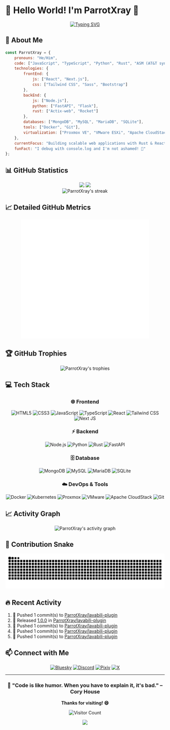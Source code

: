 # 👋 Hello World! I'm ParrotXray 🦜

<div align="center">
  
[![Typing SVG](https://readme-typing-svg.herokuapp.com?font=Fira+Code&size=24&pause=1000&color=36BCF7&center=true&vCenter=true&width=600&lines=Welcome+to+my+GitHub+Profile!;Software+Engineer+%F0%9F%9A%80;DevOps+%26+Infrastructure+Specialist+%E2%9A%A1;Always+learning+new+technologies+%F0%9F%93%9A;Building+amazing+projects+%E2%9C%A8)](https://git.io/typing-svg)

</div>

## 🚀 About Me

```javascript
const ParrotXray = {
    pronouns: "He/Him",
    code: ["JavaScript", "TypeScript", "Python", "Rust", "ASM (AT&T syntax)"],
    technologies: {
        frontEnd: {
            js: ["React", "Next.js"],
            css: ["Tailwind CSS", "Sass", "Bootstrap"]
        },
        backEnd: {
            js: ["Node.js"],
            python: ["FastAPI", "Flask"],
            rust: ["Actix-web", "Rocket"]
        },
        databases: ["MongoDB", "MySQL", "MariaDB", "SQLite"],
        tools: ["Docker", "Git"],
        virtualization: ["Proxmox VE", "VMware ESXi", "Apache CloudStack"]
    },
    currentFocus: "Building scalable web applications with Rust & React",
    funFact: "I debug with console.log and I'm not ashamed! 🐛"
};
```

## 📊 GitHub Statistics

<div align="center">
  <img height="180em" src="https://github-readme-stats.vercel.app/api?username=ParrotXray&show_icons=true&theme=tokyonight&include_all_commits=true&count_private=true"/>
  <img height="180em" src="https://github-readme-stats.vercel.app/api/top-langs/?username=ParrotXray&layout=compact&langs_count=8&theme=tokyonight"/>
</div>

<div align="center">
  <img src="https://github-readme-streak-stats.herokuapp.com/?user=ParrotXray&theme=tokyonight" alt="ParrotXray's streak"/>
</div>

## 📈 Detailed GitHub Metrics
<div align="center">
  <img src="./github-metrics.svg" alt="GitHub Metrics" width="80%"/>
</div>

## 🏆 GitHub Trophies
<div align="center">
  <img src="https://github-profile-trophy.vercel.app/?username=ParrotXray&theme=tokyonight&row=1&column=7" alt="ParrotXray's trophies"/>
</div>

## 💻 Tech Stack

<div align="center">

### 🌐 Frontend
![HTML5](https://img.shields.io/badge/html5-%23E34F26.svg?style=for-the-badge&logo=html5&logoColor=white)
![CSS3](https://img.shields.io/badge/css3-%231572B6.svg?style=for-the-badge&logo=css3&logoColor=white)
![JavaScript](https://img.shields.io/badge/javascript-%23323330.svg?style=for-the-badge&logo=javascript&logoColor=%23F7DF1E)
![TypeScript](https://img.shields.io/badge/typescript-%23007ACC.svg?style=for-the-badge&logo=typescript&logoColor=white)
![React](https://img.shields.io/badge/react-%2320232a.svg?style=for-the-badge&logo=react&logoColor=%2361DAFB)
![Tailwind CSS](https://img.shields.io/badge/tailwindcss-%2338B2AC.svg?style=for-the-badge&logo=tailwind-css&logoColor=white)
![Next JS](https://img.shields.io/badge/Next-black?style=for-the-badge&logo=next.js&logoColor=white)

### ⚡ Backend
![Node.js](https://img.shields.io/badge/node.js-6DA55F?style=for-the-badge&logo=node.js&logoColor=white)
![Python](https://img.shields.io/badge/python-3670A0?style=for-the-badge&logo=python&logoColor=ffdd54)
![Rust](https://img.shields.io/badge/rust-%23000000.svg?style=for-the-badge&logo=rust&logoColor=white)
![FastAPI](https://img.shields.io/badge/FastAPI-005571?style=for-the-badge&logo=fastapi)

### 🗄️ Database
![MongoDB](https://img.shields.io/badge/MongoDB-%234ea94b.svg?style=for-the-badge&logo=mongodb&logoColor=white)
![MySQL](https://img.shields.io/badge/mysql-%2300f.svg?style=for-the-badge&logo=mysql&logoColor=white)
![MariaDB](https://img.shields.io/badge/MariaDB-003545?style=for-the-badge&logo=mariadb&logoColor=white)
![SQLite](https://img.shields.io/badge/sqlite-%2307405e.svg?style=for-the-badge&logo=sqlite&logoColor=white)

### ☁️ DevOps & Tools
![Docker](https://img.shields.io/badge/docker-%230db7ed.svg?style=for-the-badge&logo=docker&logoColor=white)
![Kubernetes](https://img.shields.io/badge/kubernetes-%23326ce5.svg?style=for-the-badge&logo=kubernetes&logoColor=white)
![Proxmox](https://img.shields.io/badge/Proxmox-E57000?style=for-the-badge&logo=proxmox&logoColor=white)
![VMware](https://img.shields.io/badge/VMware-607078?style=for-the-badge&logo=vmware&logoColor=white)
![Apache CloudStack](https://img.shields.io/badge/Apache%20CloudStack-1182C2?style=for-the-badge&logo=apache&logoColor=white)
![Git](https://img.shields.io/badge/git-%23F05033.svg?style=for-the-badge&logo=git&logoColor=white)

</div>

## 📈 Activity Graph
<div align="center">
  <img src="https://github-readme-activity-graph.vercel.app/graph?username=ParrotXray&theme=tokyo-night&bg_color=1a1b27&color=70a5fd&line=70a5fd&point=ffeb95&area=true&hide_border=true" alt="ParrotXray's activity graph"/>
</div>

## 🐍 Contribution Snake
<div align="center">
  <picture>
    <source media="(prefers-color-scheme: dark)" srcset="https://raw.githubusercontent.com/ParrotXray/ParrotXray/output/github-contribution-grid-snake-dark.svg">
    <source media="(prefers-color-scheme: light)" srcset="https://raw.githubusercontent.com/ParrotXray/ParrotXray/output/github-contribution-grid-snake.svg">
    <img alt="github contribution grid snake animation" src="https://raw.githubusercontent.com/ParrotXray/ParrotXray/output/github-contribution-grid-snake.svg">
  </picture>
</div>

## 🔥 Recent Activity
<!--RECENT_ACTIVITY:start-->
1. 🎯 Pushed 1 commit(s) to [ParrotXray/lavabili-plugin](https://github.com/ParrotXray/lavabili-plugin)<br>
2. 🚀 Released [1.0.0](https://github.com/ParrotXray/lavabili-plugin/releases/tag/1.0.0) in [ParrotXray/lavabili-plugin](https://github.com/ParrotXray/lavabili-plugin)<br>
3. 🎯 Pushed 1 commit(s) to [ParrotXray/lavabili-plugin](https://github.com/ParrotXray/lavabili-plugin)<br>
4. 🎯 Pushed 1 commit(s) to [ParrotXray/lavabili-plugin](https://github.com/ParrotXray/lavabili-plugin)<br>
5. 🎯 Pushed 1 commit(s) to [ParrotXray/lavabili-plugin](https://github.com/ParrotXray/lavabili-plugin)<br>
<!--RECENT_ACTIVITY:end-->

## 📫 Connect with Me

<div align="center">

[![Bluesky](https://img.shields.io/badge/Bluesky-0085FF?style=for-the-badge&logo=bluesky&logoColor=white)](https://bsky.app/profile/cockatoochino.bsky.social)
[![Discord](https://img.shields.io/badge/Discord-%235865F2.svg?style=for-the-badge&logo=discord&logoColor=white)](https://discord.gg/W9WeC77DPZ)
[![Pixiv](https://img.shields.io/badge/Pixiv-0096FA?style=for-the-badge&logo=pixiv&logoColor=white)](https://www.pixiv.net/users/59922240)
[![X](https://img.shields.io/badge/X-%23000000.svg?style=for-the-badge&logo=X&logoColor=white)](https://twitter.com/CockatooChino)

</div>

---

<div align="center">
  
### 🌟 "Code is like humor. When you have to explain it, it's bad." – Cory House

**Thanks for visiting! 😄**

![Visitor Count](https://visitor-badge.laobi.icu/badge?page_id=ParrotXray.ParrotXray&left_color=gray&right_color=blue)

</div>

<p align="center">
     <img src="https://capsule-render.vercel.app/api?type=waving&color=gradient&height=100&section=footer"/>
</p>
